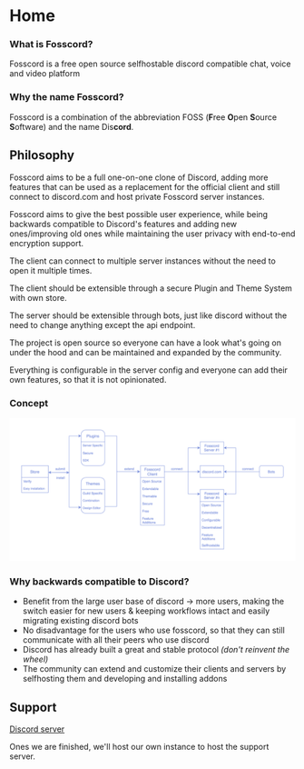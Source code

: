 # Home

### What is Fosscord?

Fosscord is a free open source selfhostable discord compatible chat, voice and video platform

### Why the name Fosscord?

Fosscord is a combination of the abbreviation FOSS (**F**ree **O**pen **S**ource
**S**oftware) and the name Dis**cord**.

## Philosophy

Fosscord aims to be a full one-on-one clone of Discord, adding more features
that can be used as a replacement for the official client and still connect to
discord.com and host private Fosscord server instances.

Fosscord aims to give the best possible user experience, while being backwards
compatible to Discord's features and adding new ones/improving old ones while
maintaining the user privacy with end-to-end encryption support.

The client can connect to multiple server instances without the need to open it
multiple times.

The client should be extensible through a secure Plugin and Theme System with
own store.

The server should be extensible through bots, just like discord without the need
to change anything except the api endpoint.

The project is open source so everyone can have a look what's going on under the
hood and can be maintained and expanded by the community.

Everything is configurable in the server config and everyone can add their own
features, so that it is not opinionated.

### Concept

<img src="assets/architecture.png" alt="Architecture">

### Why backwards compatible to Discord?

-   Benefit from the large user base of discord -> more users, making the switch
    easier for new users & keeping workflows intact and easily migrating existing discord bots
-   No disadvantage for the users who use fosscord, so that they can still
    communicate with all their peers who use discord
-   Discord has already built a great and stable protocol _(don't reinvent the
    wheel)_
-   The community can extend and customize their clients and servers by
    selfhosting them and developing and installing addons

## Support

[Discord server](https://discord.gg/ZrnGQP6p3d)

Ones we are finished, we'll host our own instance to host the support server.

